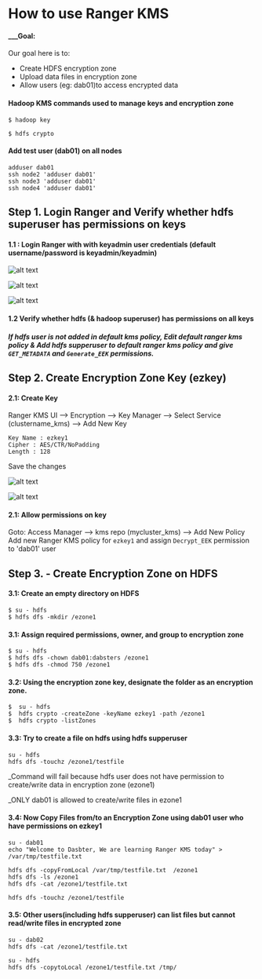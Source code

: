 # How to use Ranger KMS

#### ___Goal: 
Our goal here is to: 
* Create HDFS encryption zone
* Upload data files in encryption zone 
* Allow users (eg: dab01)to access encrypted data


#### Hadoop KMS commands used to manage keys and encryption zone
`$ hadoop key`

`$ hdfs crypto`

#### Add test user (dab01) on all nodes
```
adduser dab01
ssh node2 'adduser dab01'
ssh node3 'adduser dab01'
ssh node4 'adduser dab01'
```
## Step 1. Login Ranger and Verify whether hdfs superuser has permissions on keys

#### 1.1 : Login Ranger with with keyadmin user credentials (default username/password is keyadmin/keyadmin)

![alt text](https://github.com/dabsterindia/LABs/blob/master/tmp/images/ranger_kms_keyadmin_login.png)

![alt text](https://github.com/dabsterindia/LABs/blob/master/tmp/images/ranger_kms_repo.png)

![alt text](https://github.com/dabsterindia/LABs/blob/master/tmp/images/ranger_kms_policies1.png)

#### 1.2 Verify whether hdfs (& hadoop superuser) has permissions on all keys
##### If hdfs user is not added in default kms policy, Edit default ranger kms policy & Add hdfs supperuser to default ranger kms policy and give `GET_METADATA` and `Generate_EEK` permissions.

## Step 2. Create Encryption Zone Key (ezkey)

#### 2.1: Create Key
Ranger KMS UI --> Encryption --> Key Manager --> Select Service (clustername_kms) --> Add New Key
```
Key Name : ezkey1
Cipher : AES/CTR/NoPadding
Length : 128
```
Save the changes

![alt text](https://github.com/dabsterindia/LABs/blob/master/tmp/images/ranger_kms_keymanager.png)

![alt text](https://github.com/dabsterindia/LABs/blob/master/tmp/images/ranger_kms_add_key.png)

#### 2.1: Allow permissions on key
Goto:
Access Manager --> kms repo (mycluster_kms) --> Add New Policy
Add new Ranger KMS policy for `ezkey1` and assign `Decrypt_EEK` permission to 'dab01' user 

## Step 3. - Create Encryption Zone on HDFS

#### 3.1: Create an empty directory on HDFS
```
$ su - hdfs
$ hdfs dfs -mkdir /ezone1
```

#### 3.1: Assign required permissions, owner, and group to encryption zone
```
$ su - hdfs
$ hdfs dfs -chown dab01:dabsters /ezone1
$ hdfs dfs -chmod 750 /ezone1
```

#### 3.2: Using the encryption zone key, designate the folder as an encryption zone.
```
$  su - hdfs
$  hdfs crypto -createZone -keyName ezkey1 -path /ezone1
$  hdfs crypto -listZones
```

#### 3.3: Try to create a file on hdfs using hdfs supperuser
```
su - hdfs
hdfs dfs -touchz /ezone1/testfile
```
_Command will fail because hdfs user does not have permission to create/write data in encryption zone (ezone1)

_ONLY dab01 is allowed to create/write files in ezone1

#### 3.4: Now Copy Files from/to an Encryption Zone using dab01 user who have permissions on ezkey1
```
su - dab01
echo "Welcome to Dasbter, We are learning Ranger KMS today" > /var/tmp/testfile.txt

hdfs dfs -copyFromLocal /var/tmp/testfile.txt  /ezone1
hdfs dfs -ls /ezone1
hdfs dfs -cat /ezone1/testfile.txt

hdfs dfs -touchz /ezone1/testfile
```

#### 3.5: Other users(including hdfs supperuser) can list files but cannot read/write files in encrypted zone
```
su - dab02
hdfs dfs -cat /ezone1/testfile.txt

su - hdfs
hdfs dfs -copytoLocal /ezone1/testfile.txt /tmp/
```



